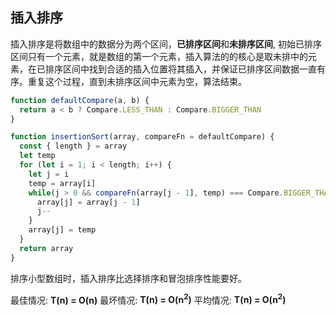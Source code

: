 ## 插入排序

插入排序是将数组中的数据分为两个区间，**已排序区间**和**未排序区间**, 初始已排序区间只有一个元素，就是数组的第一个元素，插入算法的的核心是取未排中的元素，在已排序区间中找到合适的插入位置将其插入，并保证已排序区间数据一直有序。重复这个过程，直到未排序区间中元素为空，算法结束。


```js
function defaultCompare(a, b) {
  return a < b ? Compare.LESS_THAN : Compare.BIGGER_THAN
}

function insertionSort(array, compareFn = defaultCompare) {
  const { length } = array
  let temp
  for (let i = 1; i < length; i++) {
    let j = i
    temp = array[i]
    while(j > 0 && compareFn(array[j - 1], temp) === Compare.BIGGER_THAN) {
      array[j] = array[j - 1]
      j--
    }
    array[j] = temp
  }
  return array
}
```

排序小型数组时，插入排序比选择排序和冒泡排序性能要好。

最佳情况: **T(n) = O(n)**
最坏情况: **T(n) = O(n<sup>2</sup>)**
平均情况: **T(n) = O(n<sup>2</sup>)**

